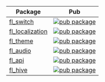 | Package                                                                              | Pub                                                                                                      |
| ------------------------------------------------------------------------------------ | -------------------------------------------------------------------------------------------------------- |
| [fl_switch](https://github.com/mohammadne/Flutter-Packages/tree/master/fl_switch)| [![pub package](https://img.shields.io/pub/v/fl_switch.svg)](https://pub.dev/packages/fl_switch)|
| [fl_localization](https://github.com/mohammadne/Flutter-Packages/tree/master/fl_localization)| [![pub package](https://img.shields.io/pub/v/fl_localization.svg)](https://pub.dev/packages/fl_localization)|
| [fl_theme](https://github.com/mohammadne/Flutter-Packages/tree/master/fl_theme) | [![pub package](https://img.shields.io/pub/v/fl_theme.svg)](https://pub.dev/packages/fl_theme)|
| [fl_audio](https://github.com/mohammadne/Flutter-Packages/tree/master/fl_audio) | [![pub package](https://img.shields.io/pub/v/fl_audio.svg)](https://pub.dev/packages/fl_audio)|
| [fl_api](https://github.com/mohammadne/Flutter-Packages/tree/master/fl_api) | [![pub package](https://img.shields.io/pub/v/fl_api.svg)](https://pub.dev/packages/fl_api)|
| [fl_hive](https://github.com/mohammadne/Flutter-Packages/tree/master/fl_hive) | [![pub package](https://img.shields.io/pub/v/fl_hive.svg)](https://pub.dev/packages/fl_hive)|
